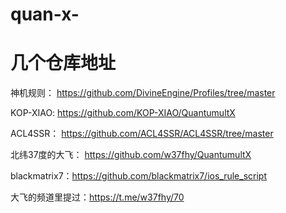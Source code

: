 # quan-x-

# 几个仓库地址
神机规则： https://github.com/DivineEngine/Profiles/tree/master

KOP-XIAO: https://github.com/KOP-XIAO/QuantumultX

ACL4SSR： https://github.com/ACL4SSR/ACL4SSR/tree/master

北纬37度的大飞： https://github.com/w37fhy/QuantumultX

blackmatrix7：https://github.com/blackmatrix7/ios_rule_script

大飞的频道里提过：https://t.me/w37fhy/70
